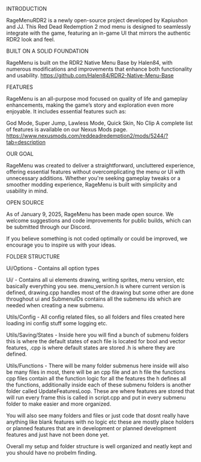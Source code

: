 INTRODUCTION

RageMenuRDR2 is a newly open-source project developed by Kapiushon and JJ. This Red Dead Redemption 2 mod menu is designed to seamlessly integrate with the game, featuring an in-game UI that mirrors the authentic RDR2 look and feel.

BUILT ON A SOLID FOUNDATION

RageMenu is built on the RDR2 Native Menu Base by Halen84, with numerous modifications and improvements that enhance both functionality and usability. https://github.com/Halen84/RDR2-Native-Menu-Base

FEATURES

RageMenu is an all-purpose mod focused on quality of life and gameplay enhancements, making the game’s story and exploration even more enjoyable. It includes essential features such as:

God Mode,
Super Jump,
Lawless Mode,
Quick Skin,
No Clip
A complete list of features is available on our Nexus Mods page. https://www.nexusmods.com/reddeadredemption2/mods/5244/?tab=description

OUR GOAL

RageMenu was created to deliver a straightforward, uncluttered experience, offering essential features without overcomplicating the menu or UI with unnecessary additions. Whether you're seeking gameplay tweaks or a smoother modding experience, RageMenu is built with simplicity and usability in mind. 

OPEN SOURCE

As of January 9, 2025, RageMenu has been made open source. We welcome suggestions and code improvements for public builds, which can be submitted through our Discord.

If you believe something is not coded optimally or could be improved, we encourage you to inspire us with your ideas.

FOLDER STRUCTURE

Ui/Options - Contains all option types

Ui/ - Contains all ui elements drawing, writing sprites, menu version, etc basically everything you see. menu_version.h is where current version is defined, drawing.cpp handles most of the drawing but some other are done throughout ui and SubmenuIDs contains all the submenu ids which are needed when creating a new submenu.

Utils/Config - All config related files, so all folders and files created here loading ini config stuff some logging etc.

Utils/Saving/States - Inside here you will find a bunch of submenu folders this is where the default states of each file is located for bool and vector features, .cpp is where default states are stored .h is where they are defined.

Utils/Functions - There will be many folder submenus here inside will also be many files in most, there will be an cpp file and an h file the functions cpp files contain all the function logic for all the features the h defines all the functions, additionally inside each of these submenu folders is another folder called UpdateFeaturesLoop. These are where features are stored that will run every frame this is called in script.cpp and put in every submenu folder to make easier and more organized.

You will also see many folders and files or just code that dosnt really have anything like blank features with no logic etc these are mostly place holders or planned features that are in development or planned development features and just have not been done yet.

Overall my setup and folder structure is well organized and neatly kept and you should have no probelm finding.
